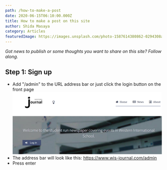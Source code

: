 ```yaml
---
path: /how-to-make-a-post
date: 2020-06-15T06:10:00.000Z
title: How to make a post on this site
author: Shida Masaya
category: Articles
featuredImage: https://images.unsplash.com/photo-1587614380862-0294308ae58b?ixlib=rb-1.2.1&ixid=eyJhcHBfaWQiOjEyMDd9&auto=format&fit=crop&w=1950&q=80
---
```


_Got news to publish or some thoughts you want to share on this site? Follow along._

## Step 1: Sign up

- Add "/admin" to the URL address bar or just click the login button on the front page
![screenshot](https://raw.githubusercontent.com/masayaShinoda/wis-journal-netlify/master/src/images/login-btn-scrshot.png)
- The address bar will look like this: https://www.wis-journal.com/admin
- Press enter
